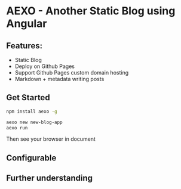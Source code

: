# AEXO - Another Static Blog using Angular


## Features:
- Static Blog
- Deploy on Github Pages
- Support Github Pages custom domain hosting
- Markdown + metadata writing posts

## Get Started

```bash
npm install aexo -g

aexo new new-blog-app
aexo run
```

Then see your browser in document

## Configurable


## Further understanding
